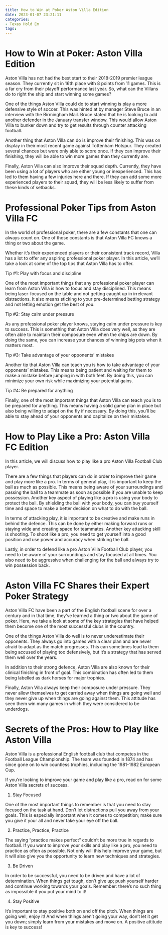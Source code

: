 ```yaml
---
title: How to Win at Poker Aston Villa Edition 
date: 2023-01-07 23:21:11
categories:
- Texas Hold Em
tags:
---
```



#  How to Win at Poker: Aston Villa Edition 

Aston Villa has not had the best start to their 2018-2019 premier league season. They currently sit in 16th place with 8 points from 11 games. This is a far cry from their playoff performance last year. So, what can the Villans do to right the ship and start winning some games?

One of the things Aston Villa could do to start winning is play a more defensive style of soccer. This was hinted at by manager Steve Bruce in an interview with the Birmingham Mail. Bruce stated that he is looking to add another defender in the January transfer window. This would allow Aston Villa to bunker down and try to get results through counter attacking football.

Another thing that Aston Villa can do is improve their finishing. This was on display in their most recent game against Tottenham Hotspur. They created several chances but were only able to score once. If they can improve their finishing, they will be able to win more games than they currently are.

Finally, Aston Villa can also improve their squad depth. Currently, they have been using a lot of players who are either young or inexperienced. This has led to them having a few injuries here and there. If they can add some more experienced players to their squad, they will be less likely to suffer from these kinds of setbacks.

#  Professional Poker Tips from Aston Villa FC 

In the world of professional poker, there are a few constants that one can always count on. One of those constants is that Aston Villa FC knows a thing or two about the game.

Whether it’s their experienced players or their consistent track record, Villa has a lot to offer any aspiring professional poker player. In this article, we’ll take a look at some of the top tips that Aston Villa has to offer.

Tip #1: Play with focus and discipline

One of the most important things that any professional poker player can learn from Aston Villa is how to focus and stay disciplined. This means being laser-focused on the table and not getting caught up in irrelevant distractions. It also means sticking to your pre-determined betting strategy and not letting emotion get the best of you.

Tip #2: Stay calm under pressure

As any professional poker player knows, staying calm under pressure is key to success. This is something that Aston Villa does very well, as they are often able to maintain their composure even when the chips are down. By doing the same, you can increase your chances of winning big pots when it matters most.

Tip #3: Take advantage of your opponents’ mistakes

Another tip that Aston Villa can teach you is how to take advantage of your opponents’ mistakes. This means being patient and waiting for them to make a mistake before jumping in with both feet. By doing this, you can minimize your own risk while maximizing your potential gains.

Tip #4: Be prepared for anything

Finally, one of the most important things that Aston Villa can teach you is to be prepared for anything. This means having a solid game plan in place but also being willing to adapt on the fly if necessary. By doing this, you’ll be able to stay ahead of your opponents and capitalize on their mistakes.

#  How to Play Like a Pro: Aston Villa FC Edition 

In this article, we will discuss how to play like a pro Aston Villa Football Club player.

There are a few things that players can do in order to improve their game and play more like a pro. In terms of general play, it is important to keep the ball as much as possible. This means being aware of your surroundings and passing the ball to a teammate as soon as possible if you are unable to keep possession. Another key aspect of playing like a pro is using your body to protect the ball. By shielding the ball with your body, you can buy yourself time and space to make a better decision on what to do with the ball.

In terms of attacking play, it is important to be creative and make runs in behind the defence. This can be done by either making forward runs or staying wide and creating space for teammates. Another key attacking skill is shooting. To shoot like a pro, you need to get yourself into a good position and use power and accuracy when striking the ball.

Lastly, in order to defend like a pro Aston Villa Football Club player, you need to be aware of your surroundings and stay focused at all times. You also need to be aggressive when challenging for the ball and always try to win possession back.

#  Aston Villa FC Shares their Expert Poker Strategy 

Aston Villa FC have been a part of the English football scene for over a century and in that time, they’ve learned a thing or two about the game of poker. Here, we take a look at some of the key strategies that have helped them become one of the most successful clubs in the country.

One of the things Aston Villa do well is to never underestimate their opponents. They always go into games with a clear plan and are never afraid to adapt as the match progresses. This can sometimes lead to them being accused of playing too defensively, but it’s a strategy that has served them well over the years.

In addition to their strong defence, Aston Villa are also known for their clinical finishing in front of goal. This combination has often led to them being labelled as dark horses for major trophies.

Finally, Aston Villa always keep their composure under pressure. They never allow themselves to get carried away when things are going well and they never give up when things are going against them. This attitude has seen them win many games in which they were considered to be underdogs.

#  Secrets of the Pros: How to Play like Aston Villa

Aston Villa is a professional English football club that competes in the Football League Championship. The team was founded in 1874 and has since gone on to win countless trophies, including the 1981-1982 European Cup.

If you’re looking to improve your game and play like a pro, read on for some Aston Villa secrets of success.

1. Stay Focused

One of the most important things to remember is that you need to stay focused on the task at hand. Don’t let distractions pull you away from your goals. This is especially important when it comes to competition; make sure you give it your all and never take your eye off the ball.

2. Practice, Practice, Practice

The saying “practice makes perfect” couldn’t be more true in regards to football. If you want to improve your skills and play like a pro, you need to practice as often as possible. Not only will this help improve your game, but it will also give you the opportunity to learn new techniques and strategies.

3. Be Driven

In order to be successful, you need to be driven and have a lot of determination. When things get tough, don’t give up; push yourself harder and continue working towards your goals. Remember: there’s no such thing as impossible if you put your mind to it!

4. Stay Positive

It’s important to stay positive both on and off the pitch. When things are going well, enjoy it! And when things aren’t going your way, don’t let it get you down; simply learn from your mistakes and move on. A positive attitude is key to success!